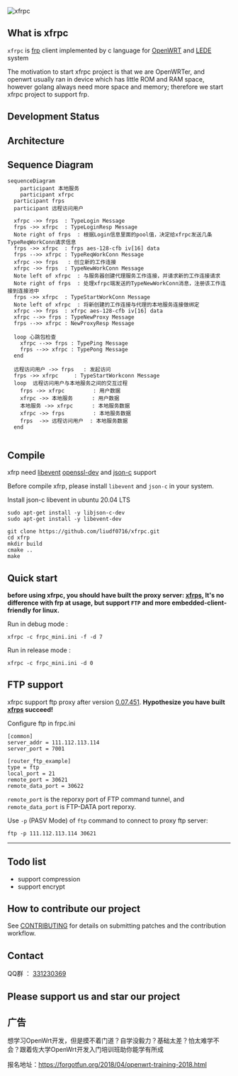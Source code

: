 ![xfrpc](https://github.com/liudf0716/xfrpc/blob/master/logo.png)


## What is xfrpc 

`xfrpc` is [frp](https://github.com/fatedier/frp) client implemented by c language for [OpenWRT](https://github.com/openwrt/openwrt) and [LEDE](https://github.com/lede-project/source) system

The motivation to start xfrpc project is that we are OpenWRTer, and openwrt usually ran in device which has little ROM and RAM space, however golang always need more space and memory; therefore we start xfrpc project to support frp.

## Development Status



## Architecture

## Sequence Diagram

```mermaid
sequenceDiagram
	participant 本地服务
	participant xfrpc
  participant frps
  participant 远程访问用户
  
  xfrpc ->> frps  : TypeLogin Message
  frps ->> xfrpc  : TypeLoginResp Message
  Note right of frps  : 根据Login信息里面的pool值，决定给xfrpc发送几条TypeReqWorkConn请求信息
  frps ->> xfrpc  : frps aes-128-cfb iv[16] data
  frps -->> xfrpc : TypeReqWorkConn Message
  xfrpc ->> frps   : 创立新的工作连接
  xfrpc ->> frps  : TypeNewWorkConn Message
  Note left of xfrpc  : 与服务器创建代理服务工作连接，并请求新的工作连接请求
  Note right of frps  : 处理xfrpc端发送的TypeNewWorkConn消息，注册该工作连接到连接池中
  frps ->> xfrpc  : TypeStartWorkConn Message
  Note left of xfrpc  : 将新创建的工作连接与代理的本地服务连接做绑定
  xfrpc ->> frps  : xfrpc aes-128-cfb iv[16] data
  xfrpc -->> frps : TypeNewProxy Message
  frps -->> xfrpc : NewProxyResp Message
  
  loop 心跳包检查
    xfrpc -->> frps : TypePing Message
    frps -->> xfrpc : TypePong Message
  end
  
  远程访问用户 ->> frps   : 发起访问
  frps ->> xfrpc	 : TypeStartWorkconn Message
  loop  远程访问用户与本地服务之间的交互过程
    frps ->> xfrpc         : 用户数据
    xfrpc ->> 本地服务      : 用户数据
    本地服务 ->> xfrpc      : 本地服务数据
    xfrpc ->> frps         : 本地服务数据
    frps  ->> 远程访问用户  : 本地服务数据
  end
  
```

## Compile

xfrp need [libevent](https://github.com/libevent/libevent) [openssl-dev](https://github.com/openssl/openssl) and [json-c](https://github.com/json-c/json-c) support

Before compile xfrp, please install `libevent` and `json-c` in your system.

Install json-c libevent in ubuntu 20.04 LTS

```shell
sudo apt-get install -y libjson-c-dev
sudo apt-get install -y libevent-dev
```

```shell
git clone https://github.com/liudf0716/xfrpc.git
cd xfrp
mkdir build
cmake ..
make
```

## Quick start

**before using xfrpc, you should have built the proxy server: [xfrps](https://github.com/liudf0716/xfrps), It's no difference with frp at usage, but support `FTP` and more embedded-client-friendly for linux.**

Run in debug mode :

```shell
xfrpc -c frpc_mini.ini -f -d 7 
```

Run in release mode :

```shell
xfrpc -c frpc_mini.ini -d 0
```

## FTP support

xfrpc support ftp proxy after version [0.07.451](https://github.com/liudf0716/xfrpc/tree/0.07.451). **Hypothesize you have built [xfrps](https://github.com/liudf0716/xfrps) succeed!**

Configure ftp in frpc.ini

```
[common]
server_addr = 111.112.113.114
server_port = 7001

[router_ftp_example]
type = ftp
local_port = 21
remote_port = 30621
remote_data_port = 30622
```

`remote_port` is the reporxy port of FTP command tunnel, and `remote_data_port` is FTP-DATA port reporxy. 

Use `-p` (PASV Mode) of `ftp` command to connect to proxy ftp server:

```
ftp -p 111.112.113.114 30621
```

----

## Todo list

- support compression
- support encrypt


## How to contribute our project

See [CONTRIBUTING](https://github.com/liudf0716/xfrpc/blob/master/CONTRIBUTING.md) for details on submitting patches and the contribution workflow.

## Contact

QQ群 ： [331230369](https://jq.qq.com/?_wv=1027&k=47QGEhL)


## Please support us and star our project

## 广告

想学习OpenWrt开发，但是摸不着门道？自学没毅力？基础太差？怕太难学不会？跟着佐大学OpenWrt开发入门培训班助你能学有所成

报名地址：https://forgotfun.org/2018/04/openwrt-training-2018.html
